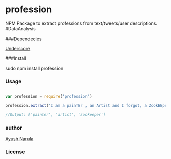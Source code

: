 profession
==========

NPM Package to extract professions from text/tweets/user descriptions. #DataAnalysis

###Dependecies

[Underscore](http://underscorejs.com)

###Install 

sudo npm install profession

### Usage

```javascript

var profession = require('profession')

profession.extract('I am a painTEr , an Artist and I forgot, a ZookEEper too');

//Output: ['painter', 'artist', 'zookeeper']

```

### author

[Ayush Narula](http://ayushnarula.com)

### License

